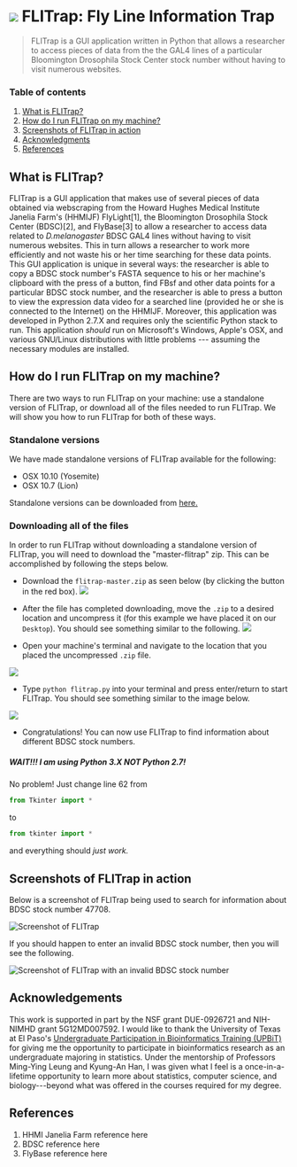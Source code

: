 # ![](http://i.imgur.com/RcRWvzE.jpg) FLITrap: Fly Line Information Trap

> FLITrap is a GUI application written in Python that allows a researcher to access pieces of data from the the GAL4 lines of a particular Bloomington Drosophila Stock Center stock number without having to visit numerous websites.

### Table of contents
1. [What is FLITrap?](https://github.com/raford/flitrap#what-is-flitrap)
2. [How do I run FLITrap on my machine?](https://github.com/raford/flitrap#how-do-i-run-flytrap-on-my-machine)
3. [Screenshots of FLITrap in action](https://github.com/raford/flitrap#screenshots-of-flitrap-in-action)
4. [Acknowledgments](https://github.com/raford/flitrap#acknowledgements)
5. [References](https://github.com/raford/flitrap#references)


## What is FLITrap?
FLITrap is a GUI application that makes use of several pieces of data obtained via webscraping from the Howard Hughes Medical Institute Janelia Farm's (HHMIJF) FlyLight[1], the Bloomington Drosophila Stock Center (BDSC)[2], and FlyBase[3] to allow a researcher to access data related to _D.melanogaster_ BDSC GAL4 lines without having to visit numerous websites. This in turn allows a researcher to work more efficiently and not waste his or her time searching for these data points. This GUI application is unique in several ways: the researcher is able to copy a BDSC stock number's FASTA sequence to his or her machine's clipboard with the press of a button, find FBsf and other data points for a particular BDSC stock number, and the researcher is able to press a button to view the expression data video for a searched line (provided he or she is connected to the Internet) on the HHMIJF. Moreover, this application was developed in Python 2.7.X and requires only the scientific Python stack to run. This application _should_ run on Microsoft's Windows, Apple's OSX, and various GNU/Linux distributions with little problems --- assuming the necessary modules are installed.


## How do I run FLITrap on my machine?
There are two ways to run FLITrap on your machine: use a standalone version of FLITrap, or download all of the files needed to run FLITrap. We will show you how to run FLITrap for both of these ways.

### Standalone versions
We have made standalone versions of FLITrap available for the following:
* OSX 10.10 (Yosemite)
* OSX 10.7 (Lion)

Standalone versions can be downloaded from [here.](https://www.dropbox.com/sh/zkm6gbizss5pf1u/AAC5nJ-rn-YrjmJE0s3dLsyca?dl=0)


### Downloading all of the files
In order to run FLITrap without downloading a standalone version of FLITrap, you will need to download the "master-flitrap" zip. This can be accomplished by following the steps below. 

* Download the `flitrap-master.zip` as seen below (by clicking the button in the red box).
![](http://i.imgur.com/gyrclLg.png)

* After the file has completed downloading, move the `.zip` to a desired location and uncompress it (for this example we have placed it on our `Desktop`). You should see something similar to the following.
![](http://i.imgur.com/RhGR02H.png)

* Open your machine's terminal and navigate to the location that you placed the uncompressed `.zip` file.

![](http://i.imgur.com/Dabhj7M.png)

* Type `python flitrap.py` into your terminal and press enter/return to start FLITrap. You should see something similar to the image below.

![](http://i.imgur.com/iDhFAcx.png)

* Congratulations! You can now use FLITrap to find information about different BDSC stock numbers.

##### WAIT!!! I am using Python 3.X NOT Python 2.7!
No problem! Just change line 62 from
```python
from Tkinter import *
```
to 
```python
from tkinter import *
```
and everything should _just work._

## Screenshots of FLITrap in action
Below is a screenshot of FLITrap being used to search for information about BDSC stock number 47708.

![](http://i.imgur.com/GOoeEBx.png "Screenshot of FLITrap")

If you should happen to enter an invalid BDSC stock number, then you will see the following.

![](http://i.imgur.com/ihN6pNd.png "Screenshot of FLITrap with an invalid BDSC stock number")

## Acknowledgements
This work is supported in part by the NSF grant DUE-0926721 and NIH-NIMHD grant 5G12MD007592. I would like to thank the University of Texas at El Paso's [Undergraduate Participation in Bioinformatics Training (UPBiT)](http://www.bioinformatics.utep.edu/UPBiT/index.php) for giving me the opportunity to participate in bioinformatics research as an undergraduate majoring in statistics. Under the mentorship of Professors Ming-Ying Leung and Kyung-An Han, I was given what I feel is a once-in-a-lifetime opportunity to learn more about statistics, computer science, and biology---beyond what was offered in the courses required for my degree.

## References
1. HHMI Janelia Farm reference here
2. BDSC reference here
3. FlyBase reference here